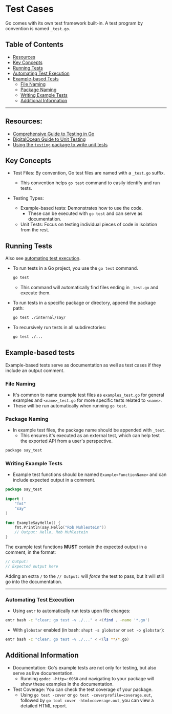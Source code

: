 
# Test Cases
Go comes with its own test framework built-in.
A test program by convention is named `_test.go`.

## Table of Contents
* [Resources](#resources)
* [Key Concepts](#key-concepts)
* [Running Tests](#running-tests)
* [Automating Test Execution](#automating-test-execution)
* [Example-based Tests](#example-based-tests)
    * [File Naming](#file-naming)
    * [Package Naming](#package-naming)
    * [Writing Example Tests](#writing-example-tests)
    * [Additional Information](#additional-information)


---


## Resources:
* [Comprehensive Guide to Testing in Go](https://blog.jetbrains.com/go/2022/11/22/comprehensive-guide-to-testing-in-go/)
* [DigitalOcean Guide to Unit Testing](https://www.digitalocean.com/community/tutorials/how-to-write-unit-tests-in-go-using-go-test-and-the-testing-package)
* [Using the `testing` package to write unit tests](https://blog.alexellis.io/golang-writing-unit-tests/)


## Key Concepts

* Test Files: By convention, Go test files are named with a `_test.go` suffix.  
    * This convention helps `go test` command to easily identify and run tests.

* Testing Types:
    * Example-based tests: Demonstrates how to use the code.
        * These can be executed with `go test` and can serve as documentation.
    * Unit Tests: Focus on testing individual pieces of code in isolation from the rest.


## Running Tests
Also see [automating test execution](#automating-test-execution).

* To run tests in a Go project, you use the `go test` command.
  ```bash
  go test
  ```
    * This command will automatically find files ending 
      in `_test.go` and execute them.

* To run tests in a specific package or directory, append the package path:
  ```bash
  go test ./internal/say/
  ```

* To recursively run tests in all subdirectories:
  ```bash
  go test ./...
  ```

## Example-based tests
Example-based tests serve as documentation as well as test cases if
they include an output comment.

### File Naming

* It's common to name example test files as `examples_test.go` for general
  examples and `<name>_test.go` for more specific tests related to `<name>`.
* These will be run automatically when running `go test`.

### Package Naming

* In example test files, the package name should be appended with `_test`.
    * This ensures it's executed as an external test, which can help test the exported API
      from a user's perspective.

```bash
package say_test
```


### Writing Example Tests
 
* Example test functions should be named `Example<FunctionName>` and can
  include expected output in a comment.

```go
package say_test
  
import (
    "fmt"
    "say"
)
 
func ExampleSayHello() {
    fmt.Println(say.Hello("Rob Muhlestein"))
    // Output: Hello, Rob Muhlestein
}
```

The example test functions **MUST** contain the expected output
in a comment, in the format:
```go
// Output:
// Expected output here
```
Adding an extra `/` to the `// Output:` will *force* the test to pass, but it
will still go into the documentation.

---


### Automating Test Execution

* Using `entr` to automatically run tests upon file changes:
```bash
entr bash -c "clear; go test -v ./..." < <(find . -name '*.go')
```

* With `globstar` enabled (in bash: `shopt -s globstar` or `set -o globstar`):
```bash
entr bash -c "clear; go test -v ./..." < <(ls **/*.go)
```



## Additional Information

* Documentation: Go's example tests are not only for testing, but
  also serve as live documentation.  
    * Running `godoc -http=:6060` and navigating to your package will show
      these examples in the documentation.
* Test Coverage: You can check the test coverage of your package.
    * Using `go test -cover` or `go test -coverprofile=coverage.out`, followed
      by `go tool cover -html=coverage.out`, you can view a detailed HTML report.




